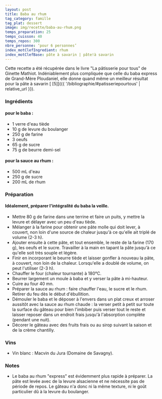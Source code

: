 ```yaml
---
layout: post
title: Baba au rhum
tag_category: famille
tag_plat: dessert
image: img/recette/baba-au-rhum.png
temps_preparation: 25
temps_cuisson: 40
temps_repos: 300
nbre_personne: ‘pour 6 personnes’
index_motClefIngredient: rhum
index_motClefBase: pâte à savarin | pâte!à savarin
---
```

Cette recette a été récupérée dans le livre "La pâtisserie pour tous" de Ginette Mathiot. Indéniablement plus compliquée que celle du baba express de Grand-Mère Ploudaniel, elle donne quand même un meilleur résultat pour la pâte à savarin  [ [5]]({{ '/bibliographie/#patisseriepourtous' | relative_url }}).


### Ingrédients
#### pour le baba :
* 1 verre d'eau tiède
* 10 g de levure du boulanger
* 250 g de farine
* 3 oeufs
* 65 g de sucre
* 75 g de beurre demi-sel

#### pour la sauce au rhum :
* 500 mL d'eau
* 250 g de sucre
* 200 mL de rhum


### Préparation
#### Idéalement, préparer l'intégralité du baba la veille.
* Mettre 80 g de farine dans une terrine et faire un puits, y mettre la levure et délayer avec un peu d'eau tiède.
* Mélanger à la farine pour obtenir une pâte molle qui doit lever, à couvert, non loin d'une source de chaleur jusqu'à ce qu'elle ait triplé de volume (2-3 h).
* Ajouter ensuite à cette pâte, et tout ensemble, le reste de la farine (170 g), les oeufs et le sucre. Travailler à la main en tapant la pâte jusqu'à ce qu'elle soit très souple et légère.
* Finir en incorporant le beurre tiède et laisser gonfler à nouveau la pâte, à couvert, non loin de la chaleur. Lorsqu'elle a doublé de volume, on peut l'utiliser (2-3 h).
* Chauffer le four (chaleur tournante) à 180°C.
* Beurrer largement un moule à baba et y verser la pâte à mi-hauteur.
* Cuire au four 40 mn.
* Préparer la sauce au rhum : faire chauffer l'eau, le sucre et le rhum. Retirer du feu dès le début d'ébullition.
* Démouler le baba et le déposer à l'envers dans un plat creux et arroser aussitôt avec la sauce au rhum chaude : la verser petit à petit sur toute la surface du gâteau pour bien l'imbiber puis verser tout le reste et laisser reposer dans un endroit frais jusqu'à l'absorption complète (pendant une nuit).  
* Décorer le gâteau avec des fruits frais ou au sirop suivant la saison et de la crème chantilly.


### Vins
* Vin blanc : Macvin du Jura (Domaine de Savagny).

### Notes
* Le baba au rhum "express" est évidemment plus rapide à préparer. La pâte est levée avec de la levure alsacienne et ne nécessite pas de période de repos. Le gâteau n'a donc ni la même texture, ni le goût particulier dû à la levure du boulanger.  
